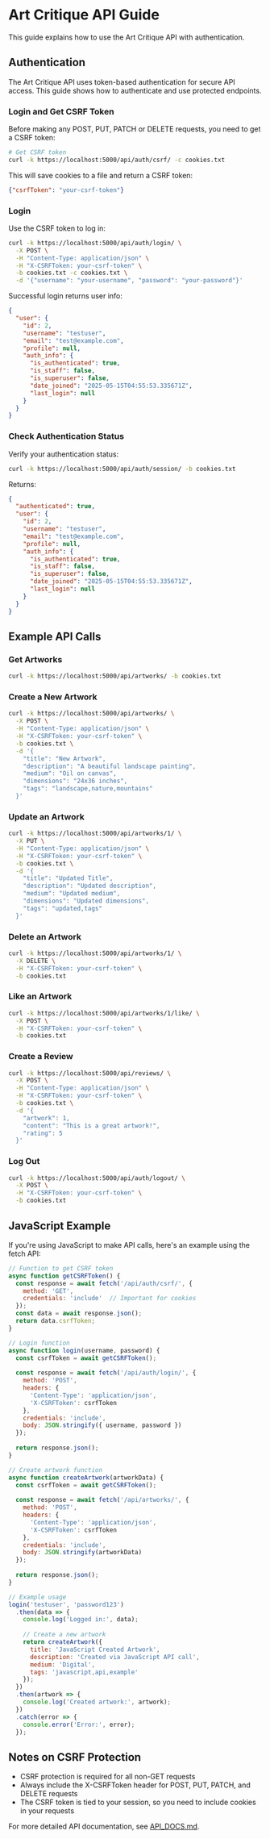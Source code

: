# Art Critique API Guide

This guide explains how to use the Art Critique API with authentication.

## Authentication

The Art Critique API uses token-based authentication for secure API access. This guide shows how to authenticate and use protected endpoints.

### Login and Get CSRF Token

Before making any POST, PUT, PATCH or DELETE requests, you need to get a CSRF token:

```bash
# Get CSRF token
curl -k https://localhost:5000/api/auth/csrf/ -c cookies.txt
```

This will save cookies to a file and return a CSRF token:

```json
{"csrfToken": "your-csrf-token"}
```

### Login

Use the CSRF token to log in:

```bash
curl -k https://localhost:5000/api/auth/login/ \
  -X POST \
  -H "Content-Type: application/json" \
  -H "X-CSRFToken: your-csrf-token" \
  -b cookies.txt -c cookies.txt \
  -d '{"username": "your-username", "password": "your-password"}'
```

Successful login returns user info:

```json
{
  "user": {
    "id": 2,
    "username": "testuser",
    "email": "test@example.com",
    "profile": null,
    "auth_info": {
      "is_authenticated": true,
      "is_staff": false,
      "is_superuser": false,
      "date_joined": "2025-05-15T04:55:53.335671Z",
      "last_login": null
    }
  }
}
```

### Check Authentication Status

Verify your authentication status:

```bash
curl -k https://localhost:5000/api/auth/session/ -b cookies.txt
```

Returns:

```json
{
  "authenticated": true,
  "user": {
    "id": 2,
    "username": "testuser",
    "email": "test@example.com",
    "profile": null,
    "auth_info": {
      "is_authenticated": true,
      "is_staff": false,
      "is_superuser": false,
      "date_joined": "2025-05-15T04:55:53.335671Z",
      "last_login": null
    }
  }
}
```

## Example API Calls

### Get Artworks

```bash
curl -k https://localhost:5000/api/artworks/ -b cookies.txt
```

### Create a New Artwork

```bash
curl -k https://localhost:5000/api/artworks/ \
  -X POST \
  -H "Content-Type: application/json" \
  -H "X-CSRFToken: your-csrf-token" \
  -b cookies.txt \
  -d '{
    "title": "New Artwork",
    "description": "A beautiful landscape painting",
    "medium": "Oil on canvas",
    "dimensions": "24x36 inches",
    "tags": "landscape,nature,mountains"
  }'
```

### Update an Artwork

```bash
curl -k https://localhost:5000/api/artworks/1/ \
  -X PUT \
  -H "Content-Type: application/json" \
  -H "X-CSRFToken: your-csrf-token" \
  -b cookies.txt \
  -d '{
    "title": "Updated Title",
    "description": "Updated description",
    "medium": "Updated medium",
    "dimensions": "Updated dimensions",
    "tags": "updated,tags"
  }'
```

### Delete an Artwork

```bash
curl -k https://localhost:5000/api/artworks/1/ \
  -X DELETE \
  -H "X-CSRFToken: your-csrf-token" \
  -b cookies.txt
```

### Like an Artwork

```bash
curl -k https://localhost:5000/api/artworks/1/like/ \
  -X POST \
  -H "X-CSRFToken: your-csrf-token" \
  -b cookies.txt
```

### Create a Review

```bash
curl -k https://localhost:5000/api/reviews/ \
  -X POST \
  -H "Content-Type: application/json" \
  -H "X-CSRFToken: your-csrf-token" \
  -b cookies.txt \
  -d '{
    "artwork": 1,
    "content": "This is a great artwork!",
    "rating": 5
  }'
```

### Log Out

```bash
curl -k https://localhost:5000/api/auth/logout/ \
  -X POST \
  -H "X-CSRFToken: your-csrf-token" \
  -b cookies.txt
```

## JavaScript Example

If you're using JavaScript to make API calls, here's an example using the fetch API:

```javascript
// Function to get CSRF token
async function getCSRFToken() {
  const response = await fetch('/api/auth/csrf/', {
    method: 'GET',
    credentials: 'include'  // Important for cookies
  });
  const data = await response.json();
  return data.csrfToken;
}

// Login function
async function login(username, password) {
  const csrfToken = await getCSRFToken();
  
  const response = await fetch('/api/auth/login/', {
    method: 'POST',
    headers: {
      'Content-Type': 'application/json',
      'X-CSRFToken': csrfToken
    },
    credentials: 'include',
    body: JSON.stringify({ username, password })
  });
  
  return response.json();
}

// Create artwork function
async function createArtwork(artworkData) {
  const csrfToken = await getCSRFToken();
  
  const response = await fetch('/api/artworks/', {
    method: 'POST',
    headers: {
      'Content-Type': 'application/json',
      'X-CSRFToken': csrfToken
    },
    credentials: 'include',
    body: JSON.stringify(artworkData)
  });
  
  return response.json();
}

// Example usage
login('testuser', 'password123')
  .then(data => {
    console.log('Logged in:', data);
    
    // Create a new artwork
    return createArtwork({
      title: 'JavaScript Created Artwork',
      description: 'Created via JavaScript API call',
      medium: 'Digital',
      tags: 'javascript,api,example'
    });
  })
  .then(artwork => {
    console.log('Created artwork:', artwork);
  })
  .catch(error => {
    console.error('Error:', error);
  });
```

## Notes on CSRF Protection

- CSRF protection is required for all non-GET requests
- Always include the X-CSRFToken header for POST, PUT, PATCH, and DELETE requests
- The CSRF token is tied to your session, so you need to include cookies in your requests

For more detailed API documentation, see [API_DOCS.md](API_DOCS.md).